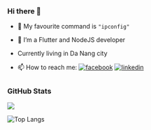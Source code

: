 ### Hi there 👋
- 👀 My favourite command is `"ipconfig"`
- 🌱 I’m a Flutter and NodeJS developer
- Currently living in Da Nang city



- 📫 How to reach me: [<img src='https://img.shields.io/badge/Facebook-1877F2?style=for-the-badge&logo=facebook&logoColor=white' alt='facebook'>](https://www.facebook.com/kreazyme/) [<img src='https://img.shields.io/badge/LinkedIn-0077B5?style=for-the-badge&logo=linkedin&logoColor=white' alt='linkedin'>](https://www.linkedin.com/in/kreazy/)


## <h3 align="left">GitHub Stats</h3>

<a href="">
  <img align="centre" src="https://github-readme-stats.vercel.app/api?username=kreazyme&count_private=true&include_all_commits=true&show_icons=true&title_color=007bff&text_color=e7e7e7&icon_color=007bff&bg_color=171c28" />
<a />

 ![Top Langs](https://github-readme-stats.vercel.app/api/top-langs/?username=kreazyme&layout=compact&title_color=007bff&text_color=e7e7e7&icon_color=007bff&bg_color=171c28)
<!--
**kreazyme/kreazyme** is a ✨ _special_ ✨ repository because its `README.md` (this file) appears on your GitHub profile.

Here are some ideas to get you started:

- 🔭 I’m currently working on ...
- 👯 I’m looking to collaborate on ...
- 🤔 I’m looking for help with ...
- 💬 Ask me about ...
- 📫 How to reach me: ...
- 😄 Pronouns: ...
- ⚡ Fun fact: ...
-->
 

